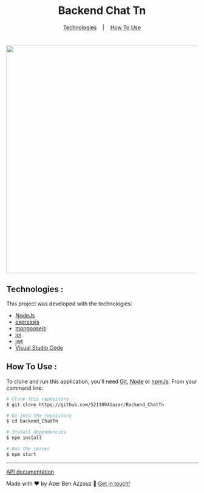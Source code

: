 <h1 align="center">Backend Chat Tn</h1>

<p align="center">
  <a href="">Technologies</a> &nbsp;&nbsp;&nbsp;|&nbsp;&nbsp;&nbsp;
  <a href="">How To Use</a>
</p>



<h1 align="center">
    <img width="600px" src="https://raw.githubusercontent.com/vineeshvk/chat-app-flutter/master/assets/screenshots/mock1.jpg" style="max-width:100%;">
</h1>

## Technologies :

This project was developed with the technologies:

-  [NodeJs](http://nodejs.dev/)
-  [expressjs](http://expressjs.com/)
-  [mongoosejs](http://mongoosejs.com)
-  [joi](https://joi.dev/)
-  [jwt](https://jwt.io/)
-  [Visual Studio Code](https://code.visualstudio.com/)
## How To Use :
To clone and run this application, you'll need [Git](https://git-scm.com), [Node](https://nodejs.org/en/) or [npmJs](https://www.npmjs.com/). From your command line:

```bash
# Clone this repository
$ git clone https://github.com/52118041azer/Backend_ChatTn

# Go into the repository
$ cd backend_ChatTn

# Install dependencies
$ npm install

# Run the server
$ npm start
```

---
[API documentation](https://documenter.getpostman.com/view/13982336/UUxtEqCa)

Made with ♥ by Azer Ben Azzouz :wave: [Get in touch!](https://www.linkedin.com/in/azer-ben-azzouz/)
